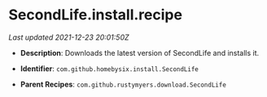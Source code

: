 # SecondLife.install.recipe

_Last updated 2021-12-23 20:01:50Z_

- **Description**: Downloads the latest version of SecondLife and installs it.

- **Identifier**: `com.github.homebysix.install.SecondLife`

- **Parent Recipes**: `com.github.rustymyers.download.SecondLife`
